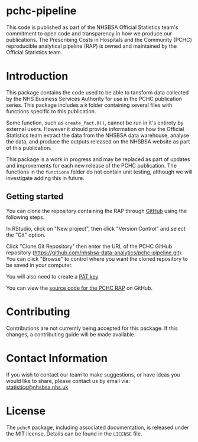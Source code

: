# pchc-pipeline

This code is published as part of the NHSBSA Official Statistics team's commitment to open code and transparency in how we produce our publications. The Prescribing Costs in Hospitals and the Community (PCHC) reproducible analytical pipeline (RAP) is owned and maintained by the Official Statistics team.

# Introduction

This package contains the code used to be able to tansform data collected by the NHS Business Services Authority for use in the PCHC publication series. This package includes a `R` folder containing several files with functions specific to this publication. 

Some function, such as `create_fact.R()`, cannot be run in it's entirety by external users. However it should provide information on how the Official Statistics team extract the data from the NHSBSA data warehouse, analyse the data, and produce the outputs released on the NHSBSA website as part of this publication.

This package is a work in progress and may be replaced as part of updates and improvements for each new release of the PCHC publication. The functions in the `functions` folder do not contain unit testing, although we will investigate adding this in future.

## Getting started

You can clone the repository containing the RAP through [GitHub](https://github.com/) using the following steps.

In RStudio, click on "New project", then click "Version Control" and select the "Git" option.

Click "Clone Git Repository" then enter the URL of the PCHC GitHub repository (https://github.com/nhsbsa-data-analytics/pchc-pipeline.git). You can click "Browse" to control where you want the cloned repository to be saved in your computer.

You will also need to create a [PAT key](https://docs.github.com/en/authentication/keeping-your-account-and-data-secure/managing-your-personal-access-tokens).

You can view the [source code for the PCHC RAP](https://github.com/nhsbsa-data-analytics/pchcR) on GitHub.


# Contributing

Contributions are not currently being accepted for this package. If this changes, a contributing guide will be made available.

# Contact Information

If you wish to contact our team to make suggestions, or have ideas you would like to share, please contact us by email via: statistics@nhsbsa.nhs.uk

# License

The `pchcR` package, including associated documentation, is released under the MIT license. Details can be found in the `LICENSE` file.
